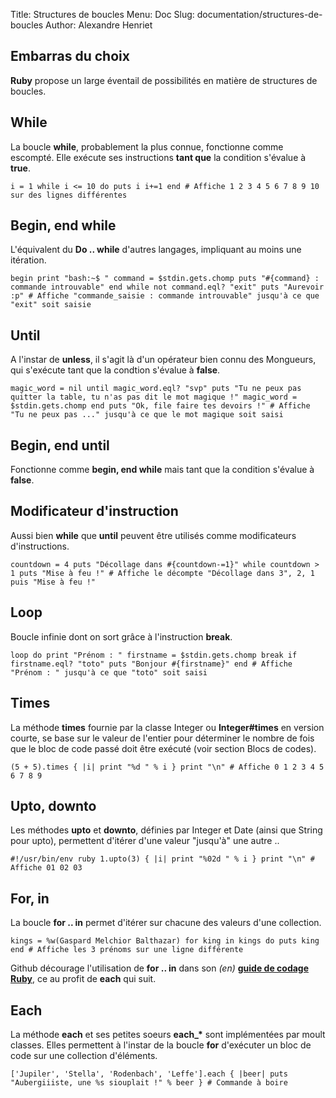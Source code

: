 Title: Structures de boucles
Menu: Doc
Slug: documentation/structures-de-boucles
Author: Alexandre Henriet

Embarras du choix
-----------------

**Ruby** propose un large éventail de possibilités en matière de structures de boucles.

While
-----

La boucle **while**, probablement la plus connue, fonctionne comme escompté. Elle exécute ses instructions **tant que** la condition s'évalue à **true**.

`i = 1
while i <= 10 do
  puts i
  i+=1
end # Affiche 1 2 3 4 5 6 7 8 9 10 sur des lignes différentes`

Begin, end while
----------------

L'équivalent du **Do .. while** d'autres langages, impliquant au moins une itération.

`begin
  print "bash:~$ "
  command = $stdin.gets.chomp
  puts "#{command} : commande introuvable"
end while not command.eql? "exit"
puts "Aurevoir :p" # Affiche "commande_saisie : commande introuvable" jusqu'à ce que "exit" soit saisie`

Until
-----

A l'instar de **unless**, il s'agit là d'un opérateur bien connu des Mongueurs, qui s'exécute tant que la condtion s'évalue à **false**.

`magic_word = nil
until magic_word.eql? "svp"
  puts "Tu ne peux pas quitter la table, tu n'as pas dit le mot magique !"
  magic_word = $stdin.gets.chomp
end
puts "Ok, file faire tes devoirs !" # Affiche "Tu ne peux pas ..." jusqu'à ce que le mot magique soit saisi`

Begin, end until
----------------

Fonctionne comme **begin, end while** mais tant que la condition s'évalue à **false**.

Modificateur d'instruction
--------------------------

Aussi bien **while** que **until** peuvent être utilisés comme modificateurs d'instructions.

`countdown = 4
puts "Décollage dans #{countdown-=1}" while countdown > 1
puts "Mise à feu !" # Affiche le décompte "Décollage dans 3", 2, 1 puis "Mise à feu !"`

Loop
----

Boucle infinie dont on sort grâce à l'instruction **break**.

`loop do
  print "Prénom : "
  firstname = $stdin.gets.chomp
  break if firstname.eql? "toto"
  puts "Bonjour #{firstname}"
end # Affiche "Prénom : " jusqu'à ce que "toto" soit saisi`

Times
-----

La méthode **times** fournie par la classe Integer ou **Integer\#times** en version courte, se base sur le valeur de l'entier pour déterminer le nombre de fois que le bloc de code passé doit être exécuté (voir section Blocs de codes).

`(5 + 5).times { |i|
  print "%d " % i
}
print "\n" # Affiche 0 1 2 3 4 5 6 7 8 9`

Upto, downto
------------

Les méthodes **upto** et **downto**, définies par Integer et Date (ainsi que String pour upto), permettent d'itérer d'une valeur "jusqu'à" une autre ..

`#!/usr/bin/env ruby
1.upto(3) { |i|
  print "%02d " % i
}
print "\n" # Affiche 01 02 03`

For, in
-------

La boucle **for .. in** permet d'itérer sur chacune des valeurs d'une collection.

`kings = %w(Gaspard Melchior Balthazar)
for king in kings do
  puts king
end # Affiche les 3 prénoms sur une ligne différente`

Github décourage l'utilisation de **for .. in** dans son *(en)* [**guide de codage Ruby**](https://github.com/styleguide/ruby/), ce au profit de **each** qui suit.

Each
----

La méthode **each** et ses petites soeurs **each\_\*** sont implémentées par moult classes. Elles permettent à l'instar de la boucle **for** d'exécuter un bloc de code sur une collection d'éléments.

`['Jupiler', 'Stella', 'Rodenbach', 'Leffe'].each { |beer|
  puts "Aubergiiiste, une %s siouplait !" % beer
} # Commande à boire`
